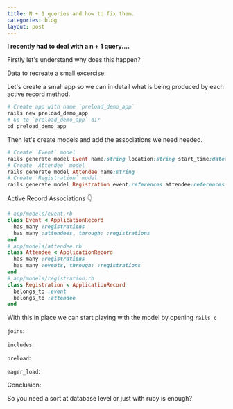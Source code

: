 ```yaml
---
title: N + 1 queries and how to fix them.
categories: blog
layout: post
---
```


**I recently had to deal with a n + 1 query....**

Firstly let's understand why does this happen?

Data to recreate a small excercise:

Let's create a small app so we can in detail what is being produced by each active record method.

```ruby
# Create app with name `preload_demo_app`
rails new preload_demo_app
# Go to `preload_demo_app` dir
cd preload_demo_app
```
Then let's create models and add the associations we need needed.

```ruby
# Create `Event` model
rails generate model Event name:string location:string start_time:datetime
# Create `Attendee` model
rails generate model Attendee name:string
# Create `Registration` model
rails generate model Registration event:references attendee:references
```
Active Record Associations 👇
```ruby
# app/models/event.rb
class Event < ApplicationRecord
  has_many :registrations
  has_many :attendees, through: :registrations
end
# app/models/attendee.rb
class Attendee < ApplicationRecord
  has_many :registrations
  has_many :events, through: :registrations
end
# app/models/registration.rb
class Registration < ApplicationRecord
  belongs_to :event
  belongs_to :attendee
end
```
With this in place we can start playing with the model by opening `rails c`

`joins`:

`includes`:

`preload`:

`eager_load`:

Conclusion:

So you need a sort at database level or just with ruby is enough?